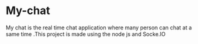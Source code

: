 # My-chat
My chat is the real time chat application where many person can chat at a same time .This project is made using the node js and Socke.IO
